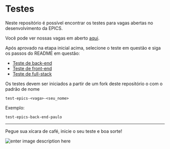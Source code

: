 # Testes

Neste repositório é possível encontrar os testes para vagas abertas no desenvolvimento da EPICS.

Você pode ver nossas vagas em aberto [aqui](https://vagas.epics.com.br).

Após aprovado na etapa inicial acima, selecione o teste em questão e siga os passos do README em questão:

- [Teste de back-end](./tests/back-end.md)
- [Teste de front-end](./tests/front-end.md)
- [Teste de full-stack](./tests/full-stack.md)

Os testes devem ser iniciados a partir de um fork deste repositório o com o padrão de nome

```test-epics-<vaga>-<seu_nome>```

Exemplo:

```test-epics-back-end-paulo```

---

Pegue sua xícara de café, inicie o seu teste e boa sorte!

![enter image description here](https://media.giphy.com/media/12XDYvMJNcmLgQ/giphy.gif)
